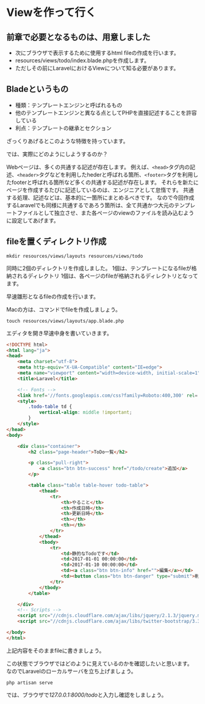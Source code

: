 # Viewを作って行く

## 前章で必要となるものは、用意しました
- 次にブラウザで表示するために使用するhtml fileの作成を行います。
- resources/views/todo/index.blade.phpを作成します。
- ただしその前にLaravelにおけるViewについて知る必要があります。


## Bladeというもの
- 種類：テンプレートエンジンと呼ばれるもの
- 他のテンプレートエンジンと異なる点としてPHPを直接記述することを許容している
- 利点：テンプレートの継承とセクション

ざっくりあげるとこのような特徴を持っています。

では、実際にどのようにしようするのか？

Webページは、多くの共通する記述が存在します。
例えば、`<head>`タグ内の記述、`<header>`タグなどを利用したhederと呼ばれる箇所、`<footer>`タグを利用したfooterと呼ばれる箇所など多くの共通する記述が存在します。
それらを新たにページを作成するたびに記述しているのは、エンジニアとして怠惰です。
共通する処理、記述などは、基本的に一箇所にまとめるべきです。
なので今回作成するLaravelでも同様に共通するであろう箇所は、全て共通かつ大元のテンプレートファイルとして独立させ、また各ページのviewのファイルを読み込むように設定してあげます。

## fileを置くディレクトリ作成

```shell
mkdir resources/views/layouts resources/views/todo
```
同時に2個のディレクトリを作成しました。
1個は、テンプレートになるfileが格納されるディレクトリ
1個は、各ページのfileが格納されるディレクトリとなってます。

早速雛形となるfileの作成を行います。

Macの方は、コマンドでfileを作成しましょう。
```shell
touch resources/views/layouts/app.blade.php
```

エディタを開き早速中身を書いていきます。

```html
<!DOCTYPE html>
<html lang="ja">
<head>
    <meta charset="utf-8">
    <meta http-equiv="X-UA-Compatible" content="IE=edge">
    <meta name="viewport" content="width=device-width, initial-scale=1">
    <title>Laravel</title>

    <!-- Fonts -->
    <link href='//fonts.googleapis.com/css?family=Roboto:400,300' rel='stylesheet' type='text/css'>
    <style>
        .todo-table td {
            vertical-align: middle !important;
        }
    </style>
</head>
<body>

    <div class="container">
        <h2 class="page-header">ToDo一覧</h2>

        <p class="pull-right">
            <a class="btn btn-success" href="/todo/create">追加</a>
        </p>

        <table class="table table-hover todo-table">
            <thead>
                <tr>
                    <th>やること</th>
                    <th>作成日時</th>
                    <th>更新日時</th>
                    <th></th>
                    <th></th>
                </tr>
            </thead>
            <tbody>
                <tr>
                    <td>静的なTodoです</td>
                    <td>2017-01-01 00:00:00</td>
                    <td>2017-01-10 00:00:00</td>
                    <td><a class="btn btn-info" href="">編集</a></td>
                    <td><button class="btn btn-danger" type="submit">削除</button></td>
                </tr>
            </tbody>
        </table>

    </div>
    <!-- Scripts -->
    <script src="//cdnjs.cloudflare.com/ajax/libs/jquery/2.1.3/jquery.min.js"></script>
    <script src="//cdnjs.cloudflare.com/ajax/libs/twitter-bootstrap/3.3.1/js/bootstrap.min.js"></script>

</body>
</html>
```

上記内容をそのままfileに書きましょう。

この状態でブラウザではどのように見えているのかを確認したいと思います。
なのでLaravelのローカルサーバを立ち上げましょう。

```shell
php artisan serve
```

では、ブラウザで*127.0.0.1:8000/todo*と入力し確認をしましょう。
